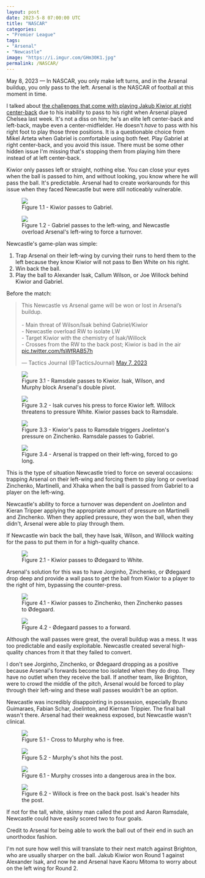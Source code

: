 ```yaml
---
layout: post
date: 2023-5-8 07:00:00 UTC
title: "NASCAR"
categories: 
- "Premier League"
tags: 
- "Arsenal"
- "Newcastle"
image: "https://i.imgur.com/GHm30K1.jpg"
permalink: /NASCAR/
---
```


May 8, 2023 — In NASCAR, you only make left turns, and in the Arsenal buildup, you only pass to the left. Arsenal is the NASCAR of football at this moment in time.

<!---more--->

I talked about [the challenges that come with playing Jakub Kiwior at right center-back](https://tacticsjournal.com/Jakub-Kiwior-left-side-passing-bias-at-right-center-back-for-Arsenal/) due to his inability to pass to his right when Arsenal played Chelsea last week. It's not a diss on him; he's an elite left center-back and left-back, maybe even a center-midfielder. He doesn't *have* to pass with his right foot to play those three positions. It is a questionable choice from Mikel Arteta when Gabriel is comfortable using both feet. Play Gabriel at right center-back, and you avoid this issue. There must be some other hidden issue I'm missing that's stopping them from playing him there instead of at left center-back.

Kiwior only passes left or straight, nothing else. You can close your eyes when the ball is passed to him, and without looking, you know where he will pass the ball. It's predictable. Arsenal had to create workarounds for this issue when they faced Newcastle but were still noticeably vulnerable.

<figure>
    <img src="https://i.imgur.com/GHm30K1.jpg">
    <figcaption>Figure 1.1 - Kiwior passes to Gabriel.</figcaption>
</figure> 

<figure>
    <img src="https://i.imgur.com/1RNYxVM.jpg">
    <figcaption>Figure 1.2 - Gabriel passes to the left-wing, and Newcastle overload Arsenal's left-wing to force a turnover.</figcaption>
</figure>

Newcastle's game-plan was simple:

1. Trap Arsenal on their left-wing by curving their runs to herd them to the left because they know Kiwior will not pass to Ben White on his right.
2. Win back the ball.
3. Play the ball to Alexander Isak, Callum Wilson, or Joe Willock behind Kiwior and Gabriel.

Before the match:

<blockquote class="twitter-tweet"><p lang="en" dir="ltr">This Newcastle vs Arsenal game will be won or lost in Arsenal’s buildup.<br><br>- Main threat of Wilson/Isak behind Gabriel/Kiwior<br>- Newcastle overload RW to isolate LW <br>- Target Kiwior with the chemistry of Isak/Willock<br>- Crosses from the RW to the back post; Kiwior is bad in the air <a href="https://t.co/fsWfRAB57h">pic.twitter.com/fsWfRAB57h</a></p>&mdash; Tactics Journal (@TacticsJournal) <a href="https://twitter.com/TacticsJournal/status/1655222173278011397?ref_src=twsrc%5Etfw">May 7, 2023</a></blockquote> <script async src="https://platform.twitter.com/widgets.js" charset="utf-8"></script>

<figure>
    <img src="https://i.imgur.com/ma12NEW.jpg">
    <figcaption>Figure 3.1 - Ramsdale passes to Kiwior. Isak, Wilson, and Murphy block Arsenal's double pivot.</figcaption>
</figure>


<figure>
    <img src="https://i.imgur.com/HvDye7l.jpg">
    <figcaption>Figure 3.2 - Isak curves his press to force Kiwior left. Willock threatens to pressure White. Kiwior passes back to Ramsdale.</figcaption>
</figure> 
<figure>
    <img src="https://i.imgur.com/aHMds1l.jpg">
    <figcaption>Figure 3.3 - Kiwior's pass to Ramsdale triggers Joelinton's pressure on Zinchenko. Ramsdale passes to Gabriel.</figcaption>
</figure> 
<figure>
    <img src="https://i.imgur.com/B2l3nBp.jpg">
    <figcaption>Figure 3.4 - Arsenal is trapped on their left-wing, forced to go long.</figcaption>
</figure> 

This is the type of situation Newcastle tried to force on several occasions: trapping Arsenal on their left-wing and forcing them to play long or overload Zinchenko, Martinelli, and Xhaka when the ball is passed from Gabriel to a player on the left-wing. 

Newcastle's ability to force a turnover was dependent on Joelinton and Kieran Tripper applying the appropriate amount of pressure on Martinelli and Zinchenko. When they applied pressure, they won the ball, when they didn't, Arsenal were able to play through them. 

If Newcastle win back the ball, they have Isak, Wilson, and Willock waiting for the pass to put them in for a high-quality chance.

<figure>
    <img src="https://i.imgur.com/M7OIrYZ.jpg">
    <figcaption>Figure 2.1 - Kiwior passes to Ødegaard to White.</figcaption>
</figure> 
Arsenal's solution for this was to have Jorginho, Zinchenko, or Ødegaard drop deep and provide a wall pass to get the ball from Kiwior to a player to the right of him, bypassing the counter-press.  

<figure>
    <img src="https://i.imgur.com/epaYD6H.jpg">
    <figcaption>Figure 4.1 - Kiwior passes to Zinchenko, then Zinchenko passes to Ødegaard.</figcaption>
</figure> 
<figure>
    <img src="https://i.imgur.com/t1eHTwx.jpg">
    <figcaption>Figure 4.2 - Ødegaard passes to a forward.</figcaption>
</figure> 

Although the wall passes were great, the overall buildup was a mess. It was too predictable and easily exploitable. Newcastle created several high-quality chances from it that they failed to convert.

I don't see Jorginho, Zinchenko, or Ødegaard dropping as a positive because Arsenal's forwards become too isolated when they do drop. They have no outlet when they receive the ball. If another team, like Brighton, were to crowd the middle of the pitch, Arsenal would be forced to play through their left-wing and these wall passes wouldn't be an option.

Newcastle was incredibly disappointing in possession, especially Bruno Guimaraes, Fabian Schar, Joelinton, and Kiernan Trippier. The final ball wasn't there. Arsenal had their weakness exposed, but Newcastle wasn't clinical. 

<figure>
    <img src="https://i.imgur.com/Dwf0of3.jpg">
    <figcaption>Figure 5.1 - Cross to Murphy who is free.</figcaption>
</figure> 
<figure>
    <img src="https://i.imgur.com/FlyMgZL.jpg">
    <figcaption>Figure 5.2 - Murphy's shot hits the post.</figcaption>
</figure> 


<figure>
    <img src="https://i.imgur.com/K0P5vIN.jpg">
    <figcaption>Figure 6.1 - Murphy crosses into a dangerous area in the box.</figcaption>
</figure> 

<figure>
    <img src="https://i.imgur.com/3Kfzuqu.jpg">
    <figcaption>Figure 6.2 - Willock is free on the back post. Isak's header hits the post.</figcaption>
</figure> 

If not for the tall, white, skinny man called the post and Aaron Ramsdale, Newcastle could have easily scored two to four goals.

Credit to Arsenal for being able to work the ball out of their end in such an unorthodox fashion. 

I'm not sure how well this will translate to their next match against Brighton, who are usually sharper on the ball. Jakub Kiwior won Round 1 against Alexander Isak, and now he and Arsenal have Kaoru Mitoma to worry about on the left wing for Round 2. 
